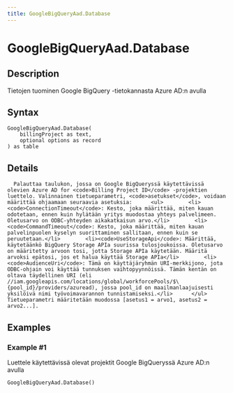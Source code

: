```yaml
---
title: GoogleBigQueryAad.Database
---
```


# GoogleBigQueryAad.Database


## Description

Tietojen tuominen Google BigQuery -tietokannasta Azure AD:n avulla


## Syntax

```powerquery
GoogleBigQueryAad.Database(
    billingProject as text,
    optional options as record
) as table
```


## Details

      Palauttaa taulukon, jossa on Google BigQueryssä käytettävissä olevien Azure AD for <code>Billing Project ID</code> -projektien luettelo. Valinnainen tietueparametri, <code>asetukset</code>, voidaan määrittää ohjaamaan seuraavia asetuksia:      <ul>        <li><code>ConnectionTimeout</code>: Kesto, joka määrittää, miten kauan odotetaan, ennen kuin hylätään yritys muodostaa yhteys palvelimeen. Oletusarvo on ODBC-yhteyden aikakatkaisun arvo.</li>        <li><code>CommandTimeout</code>: Kesto, joka määrittää, miten kauan palvelinpuolen kyselyn suorittaminen sallitaan, ennen kuin se peruutetaan.</li>        <li><code>UseStorageApi</code>: Määrittää, käytetäänkö BigQuery Storage APIa suurissa tulosjoukoissa. Oletusarvo on määritetty arvoon tosi, jotta Storage APIa käytetään. Määritä arvoksi epätosi, jos et halua käyttää Storage APIa</li>        <li><code>AudienceUri</code>: Tämä on käyttäjäryhmän URI-merkkijono, jota ODBC-ohjain voi käyttää tunnuksen vaihtopyynnöissä. Tämän kentän on oltava täydellinen URI (eli //iam.googleapis.com/locations/global/workforcePools/$\{pool_id}/providers/azuread), jossa pool_id on maailmanlaajuisesti yksilöivä nimi työvoimavarannon tunnistamiseksi.</li>      </ul>    Tietueparametri määritetään muodossa [asetus1 = arvo1, asetus2 = arvo2...].    


## Examples

### Example #1 
Luettele käytettävissä olevat projektit Google BigQueryssä Azure AD:n avulla
```powerquery
GoogleBigQueryAad.Database()
```



